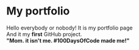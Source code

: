 # My portfolio
Hello everybody or nobody! It is my portfolio page <br>
And it my <b>first</b> GitHub project. <br>
<b>"Mom. it isn't me. #100DaysOfCode made me!"</b>
